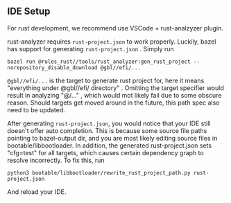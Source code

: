 ## IDE Setup

For rust development, we recommend use VSCode + rust-analzyzer plugin.

rust-analyzer requires `rust-project.json` to work properly. Luckily, bazel has support for generating `rust-project.json` .
Simply run

```
bazel run @rules_rust//tools/rust_analyzer:gen_rust_project --norepository_disable_download @gbl//efi/...
```

`@gbl//efi/...` is the target to generate rust project for, here it means "everything under @gbl//efi/ directory" . Omitting the target specifier would result in analyzing "@/..." , which would mot likely fail due to some obscure reason. Should targets get moved around in the future, this path spec also need to be updated.

After generating `rust-project.json`, you would notice that your IDE still doesn't offer auto completion. This is because some source file paths pointing to bazel-output dir, and you are most likely editing source files in bootable/libbootloader. In addition, the generated rust-project.json sets "cfg=test" for all targets, which causes certain dependency graph to resolve incorrectly. To fix this, run

```
python3 bootable/libbootloader/rewrite_rust_project_path.py rust-project.json
```

And reload your IDE.